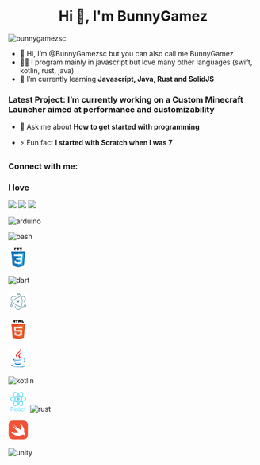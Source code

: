 
<!---
BunnyGamezsc/BunnyGamezsc is a ✨ special ✨ repository because its `README.md` (this file) appears on your GitHub profile.
You can click the Preview link to take a look at your changes.
--->


<h1 align="center">Hi 👋, I'm BunnyGamez</h1>
<p align="left"> <img src="https://komarev.com/ghpvc/?username=bunnygamezsc&label=Profile%20views&color=0e75b6&style=flat" alt="bunnygamezsc" /> </p>

- 👋 Hi, I’m @BunnyGamezsc but you can also call me BunnyGamez
- 🧑‍💻 I program mainly in javascript but love many other languages (swift, kotlin, rust, java)
- 🌱 I’m currently learning **Javascript, Java, Rust and SolidJS**

### Latest Project: I’m currently working on a Custom Minecraft Launcher aimed at performance and customizability 



- 💬 Ask me about **How to get started with programming**

- ⚡ Fun fact **I started with Scratch when I was 7**

<h3 align="left">Connect with me:</h3>
<p align="left">
</p>

<h3 align="left">I love</h3>

<p align="left"> <a target="_blank" rel="noreferrer" >

<a style="text-decoration:none;" target="_blank" rel="noreferrer" >
<img height="40px" src="https://github.com/BunnyGamezsc/BunnyGamezsc/assets/146652788/cd24fa9e-3f75-410a-9516-39ca7ecce9b4"><img/></a>

<a style="text-decoration:none;" target="_blank" rel="noreferrer" >
<img target="_blank" rel="noreferrer" height="40px" src="https://github.com/BunnyGamezsc/BunnyGamezsc/assets/146652788/356a1f96-d592-484f-996c-523199e10e29"><img/></a>
  
  <a style="text-decoration:none;" target="_blank" rel="noreferrer" >
<img target="_blank" rel="noreferrer" height="40px" src="https://github.com/BunnyGamezsc/BunnyGamezsc/assets/146652788/e416adc7-d9e3-4af0-80af-002b82531d98"><img/></a>

<a style="text-decoration:none;" href="https://www.arduino.cc/" target="_blank" rel="noreferrer"> <img src="https://cdn.worldvectorlogo.com/logos/arduino-1.svg" alt="arduino" width="40" height="40"/> </a> 

<a style="text-decoration:none;" href="https://www.gnu.org/software/bash/" target="_blank" rel="noreferrer"> <img src="https://www.vectorlogo.zone/logos/gnu_bash/gnu_bash-icon.svg" alt="bash" width="40" height="40"/> </a> 

<a style="text-decoration:none;" href="https://www.w3schools.com/css/" target="_blank" rel="noreferrer"> <img src="https://raw.githubusercontent.com/devicons/devicon/master/icons/css3/css3-original-wordmark.svg" alt="css3" width="40" height="40"/> </a> 

<a style="text-decoration:none;" href="https://dart.dev" target="_blank" rel="noreferrer"> <img src="https://www.vectorlogo.zone/logos/dartlang/dartlang-icon.svg" alt="dart" width="40" height="40"/> </a> 

<a style="text-decoration:none;" href="https://www.electronjs.org" target="_blank" rel="noreferrer"> <img src="https://raw.githubusercontent.com/devicons/devicon/master/icons/electron/electron-original.svg" alt="electron" width="40" height="40"/> </a> 

<a style="text-decoration:none;" href="https://www.w3.org/html/" target="_blank" rel="noreferrer"> <img src="https://raw.githubusercontent.com/devicons/devicon/master/icons/html5/html5-original-wordmark.svg" alt="html5" width="40" height="40"/> </a> 

<a style="text-decoration:none;" href="https://www.java.com" target="_blank" rel="noreferrer"> <img src="https://raw.githubusercontent.com/devicons/devicon/master/icons/java/java-original.svg" alt="java" width="40" height="40"/> </a>  

<a style="text-decoration:none;" href="https://kotlinlang.org" target="_blank" rel="noreferrer"> <img src="https://www.vectorlogo.zone/logos/kotlinlang/kotlinlang-icon.svg" alt="kotlin" width="40" height="40"/> </a> 

<a style="text-decoration:none;" href="https://reactjs.org/" target="_blank" rel="noreferrer"> <img src="https://raw.githubusercontent.com/devicons/devicon/master/icons/react/react-original-wordmark.svg" alt="react" width="40" height="40"/> </a> 
<a style="text-decoration:none;" href="https://www.rust-lang.org" target="_blank" rel="noreferrer"> <img src="https://github.com/BunnyGamezsc/BunnyGamezsc/assets/146652788/762d1f0f-1d67-451b-9f8f-d6fb9c103b90"
 alt="rust" width="40" height="40"/> </a> 
 
 <a style="text-decoration:none;" href="https://developer.apple.com/swift/" target="_blank" rel="noreferrer"> <img src="https://raw.githubusercontent.com/devicons/devicon/master/icons/swift/swift-original.svg" alt="swift" width="40" height="40"/> </a> 
 
 <a style="text-decoration:none;" href="https://unity.com/" target="_blank" rel="noreferrer"> <img src="https://www.vectorlogo.zone/logos/unity3d/unity3d-icon.svg" alt="unity" width="40" height="40"/> </a> 
 
 </p>
